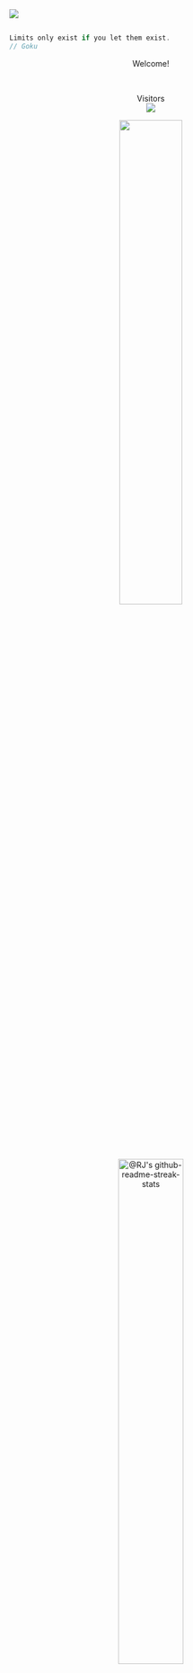 
<div style="display: flex; align-items: center; align: center" width="100%" >
  <img src = "https://media2.giphy.com/media/iIqmM5tTjmpOB9mpbn/giphy.gif?cid=ecf05e47p63taks07dvmqj5nvlel916vljrw3zllpi8v8nd5&ep=v1_gifs_search&rid=giphy.gif&ct=g"  > 
</div>

``` java

Limits only exist if you let them exist.
// Goku
```

<p align="center">
  Welcome!
   </p>
  
<p align="center" width="100%">
 
<a href="" target="_blank"><img alt="" src="https://img.shields.io/badge/Portfolio-000?logo=vercel&logoColor=yellow&style=for-the-badge" style="vertical-align:center" /></a>
<a href="https://www.linkedin.com/in/rhayann-schuvantek" target="_blank"><img alt="" src="https://img.shields.io/badge/LinkedIn-000?logo=linkedin&logoColor=0A66C2&style=for-the-badge" style="vertical-align:center" /></a>
<a href="https://www.instagram.com/rhay._/" target="_blank"><img alt="" src="https://img.shields.io/badge/Instagram-000?style=for-the-badge&logo=Instagram&logoColor=E4405F" style="vertical-align:center" /></a>
</p>
 
<p align="center"> 
 Visitors<br>
  <img src="https://profile-counter.glitch.me/rhayannbbs/count.svg"/>
  </p>
  
<p align="center">
<img src="https://github-readme-stats.vercel.app/api/top-langs/?username=rhayann1337&theme=gotham&layout=compact"width="47%"/> 
</p>

<p align="center">
<!-- <a href="https://github.com/rhayann1337?tab=repositories"><img src="https://github-readme-stats-one-bice.vercel.app/api?username=rhayann1337&theme=gotham&show_icons=true&count_private=true&hide_border=false&role=OWNER,ORGANIZATION_MEMBER,COLLABORATOR"  width="48%" alt="@Getintorj's github-readme-stats"/></a> -->
<a href="https://github.com/rhayann1337?tab=stars"><img src="https://github-readme-streak-stats.herokuapp.com?user=rhayann1337&theme=gotham&hide_border=false&date_format=M%20j%5B%2C%20Y%5D"  width="48%" alt="@RJ's github-readme-streak-stats"/></a>
</p>

<br/>

<p align="center"> 
 Technologies<br>
  </p>
<div style="display: flex; align-items: flex-start; align: center">
<table align="center">
  <tr>
    <td align="center" width="96">
        <img src="https://techstack-generator.vercel.app/react-icon.svg" alt="icon" width="40" height="40" />
      <br>React
    </td>
    <td align="center" width="96">
        <img src="https://techstack-generator.vercel.app/js-icon.svg" alt="icon" width="40" height="40" />
      <br>JavaScript
    </td>
    <td align="center" width="96">
        <img src="https://techstack-generator.vercel.app/cpp-icon.svg" alt="icon" width="40" height="40" />
      <br>C++
    </td>
    <td align="center" width="96">
        <img src="https://techstack-generator.vercel.app/webpack-icon.svg" alt="icon" width="40" height="40" />
      <br>Webpack
    </td>
    <td align="center" width="96">
        <img src="https://techstack-generator.vercel.app/mysql-icon.svg" alt="icon" width="40" height="40" />
      <br>MySQL
    </td>
    <td align="center" width="96">
        <img src="https://techstack-generator.vercel.app/ts-icon.svg" alt="icon" width="40" height="40" />
      <br>TypeScript
    </td>
    <td align="center" width="96">
        <img src="https://techstack-generator.vercel.app/aws-icon.svg" alt="icon" width="40" height="40" />
      <br>AWS
    </td>
    <td align="center" width="96">
        <img src="https://techstack-generator.vercel.app/csharp-icon.svg" alt="icon" width="40" height="40" />
      <br>C#
    </td>
     <td align="center" width="96">
        <img src="https://www.vectorlogo.zone/logos/elixir-lang/elixir-lang-icon.svg"width="40" height="40" alt="Elixir" />
      <br>Elixir
    </td>
    
  </tr>
  <tr>
  <td align="center" width="96">
        <img src="https://www.vectorlogo.zone/logos/java/java-icon.svg" alt="icon" width="40" height="40" />
      <br>Java
    <td align="center" width="96">
        <img src="https://techstack-generator.vercel.app/github-icon.svg" alt="icon" width="40" height="40" />
      <br>Github
    </td>
    <td align="center" width="96"> 
        <img src="https://user-images.githubusercontent.com/25181517/192108372-f71d70ac-7ae6-4c0d-8395-51d8870c2ef0.png" width="40" height="40" alt="Git" />
      <br>Git
    </td>
    <td align="center"  width="96">
        <img src="https://skillicons.dev/icons?i=laravel" width="40" height="40" alt="Laravel" />
      <br>Laravel
    </td>
    <td align="center"  width="96">
        <img src="https://skillicons.dev/icons?i=html" width="40" height="40" alt="HTML5" />
      <br>HTML5
    </td>
    <td align="center" width="96">
        <img src="https://skillicons.dev/icons?i=css" width="40" height="40" alt="css" />
      <br>CSS
    </td>
    <td align="center"  width="96">
        <img src="https://skillicons.dev/icons?i=bootstrap" width="40" height="40" alt="bootstrap" />
      <br>Bootstrap
    </td>
    <td align="center" width="96">
        <img src="https://techstack-generator.vercel.app/react-icon.svg" width="40" height="40" alt="tailwind" />
      <br>React Native
    </td>
    <td align="center" width="96">
        <img src="https://www.vectorlogo.zone/logos/reducer/reducer-icon.svg"width="40" height="40" alt="Reducer" />
      <br>Reducer
    </td>
   
  </tr>
 <tr>
      <td align="center" width="96">
        <img src="https://skillicons.dev/icons?i=mongodb" width="40" height="40" alt="MongoDB" />
      <br>MongoDB
    </td>
        <td align="center" width="96">
        <img src="https://skillicons.dev/icons?i=nodejs" width="40" height="40" alt="Nodejs" />
      <br>Nodejs
      </td>
      </td>
    <td align="center" width="96">
        <img src="https://skillicons.dev/icons?i=php" width="40" height="40" alt="PHP" />
      <br>PHP
    </td>
  <td align="center" width="96">
      <a href="#macropower-tech">
        <img src="https://www.vectorlogo.zone/logos/sqlite/sqlite-icon.svg" alt="icon" width="40" height="40" />
      </a>
      <br>SQLite
    <td align="center" width="96">
        <img src="https://skillicons.dev/icons?i=postgres" width="40" height="40" alt="PostgreSQL" />
      <br>PostgreSQL
    </td>
     <td align="center" width="96">
        <img src="https://skillicons.dev/icons?i=jquery"width="40" height="40" alt="jQuery" />
      <br>jQuery
    </td>
     <td align="center" width="96">
        <img src="https://www.vectorlogo.zone/logos/angular/angular-icon.svg"width="40" height="40" alt="Angular" />
      <br>Angular
    </td>
      <td align="center" width="96">
        <img src="https://www.vectorlogo.zone/logos/graphql/graphql-icon.svg"width="40" height="40" alt="Graph QL" />
      <br>Graph QL
    </td>
     <td align="center" width="96">
        <img src="https://www.vectorlogo.zone/logos/bitbucket/bitbucket-icon.svg"width="40" height="40" alt="Bitbucket" />
      <br>Bitbucket
    </td>
     


   
 </tr>
</table>
<br><br>

<p align="center">
    <a href="">
        <img src="https://github-readme-activity-graph.vercel.app/graph?username=rhayann1337&theme=react-dark&hide_border=false&hide_title=false&area=true&custom_title=Total%20Contribution%20Graph%20In%20All%20Repo" width="95%" alt="activity graph">
    </a>
</p>

---

#### Design
![Figma](https://img.shields.io/badge/-Figma-000?style=for-the-badge&logo=figma)
![Photoshop](https://img.shields.io/badge/-photoshop-000?style=for-the-badge&logo=photoshop)
![Adobe Lightroom](https://img.shields.io/badge/-Adobe%20Lightroom-000?style=for-the-badge&logo=adobe%20lightroom)
![Canva](https://img.shields.io/badge/-Canva-000?style=for-the-badge&logo=canva)

#### Web Host
![Vercel](https://img.shields.io/badge/-Vercel-000?style=for-the-badge&logo=vercel)
![Heroku](https://img.shields.io/badge/-Heroku-000?style=for-the-badge&logo=heroku)
![Firebase](https://img.shields.io/badge/-Firebase-000?style=for-the-badge&logo=firebase)
![GitHub Pages](https://img.shields.io/badge/-GitHub%20Pages-000?style=for-the-badge&logo=github)
![Netlify](https://img.shields.io/badge/-Netlify-000?style=for-the-badge&logo=netlify)

#### CD
![GitHub Actions](https://img.shields.io/badge/-github%20actions-000?style=for-the-badge&logo=githubactions)
![Jenkins](https://img.shields.io/badge/-jenkins-000?style=for-the-badge&logo=jenkins)

#### Data base
![Firebase](https://img.shields.io/badge/-Firebase-000?style=for-the-badge&logo=firebase)
![MongoDB](https://img.shields.io/badge/-MongoDB-000?style=for-the-badge&logo=mongodb)

#### Version Control
![Git](https://img.shields.io/badge/-Git-000?style=for-the-badge&logo=git)
![GitHub](https://img.shields.io/badge/-GitHub-000?style=for-the-badge&logo=github)
![Bitbucket](https://img.shields.io/badge/-bitbucket-100?style=for-the-badge&logo=bitbucket&color=blue)
![Nexus](https://img.shields.io/badge/-nexus-100?style=for-the-badge&logo=nexus&color=red)
![Gitlab](https://img.shields.io/badge/-gitlab-000?style=for-the-badge&logo=gitlab&color=gray)






